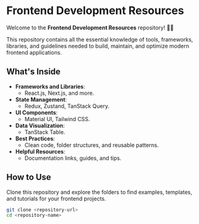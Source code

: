 # Frontend Development Resources

Welcome to the **Frontend Development Resources** repository! 🎨🚀

This repository contains all the essential knowledge of tools, frameworks, libraries, and guidelines needed to build, maintain, and optimize modern frontend applications.

## What's Inside

- **Frameworks and Libraries**:
  - React.js, Next.js, and more.
- **State Management**:
  - Redux, Zustand, TanStack Query.
- **UI Components**:
  - Material UI, Tailwind CSS.
- **Data Visualization**:
  - TanStack Table.
- **Best Practices**:
  - Clean code, folder structures, and reusable patterns.
- **Helpful Resources**:
  - Documentation links, guides, and tips.

## How to Use

Clone this repository and explore the folders to find examples, templates, and tutorials for your frontend projects.

```bash
git clone <repository-url>
cd <repository-name>
```
